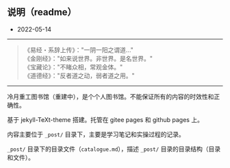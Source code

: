 ## 说明（readme）

- 2022-05-14

---

> 《易经・系辞上传》："一阴一阳之谓道..."<br/>
> 《金刚经》："如来说世界。非世界。是名世界。"<br/>
> 《宝藏论》："不睹众相，常观金体。"<br/>
> 《道德经》："反者道之动，弱者道之用。"<br/>

---

冷月重工图书馆（重建中），是个个人图书馆。不能保证所有的内容的时效性和正确性。

基于 jekyll-TeXt-theme 搭建。托管在 gitee pages 和 github pages 上。

内容主要位于 `_post/` 目录下，主要是学习笔记和实操过程的记录。

`_post/` 目录下的目录文件（`catalogue.md`），描述 `_post/` 目录的目录结构（目录和文件）。
